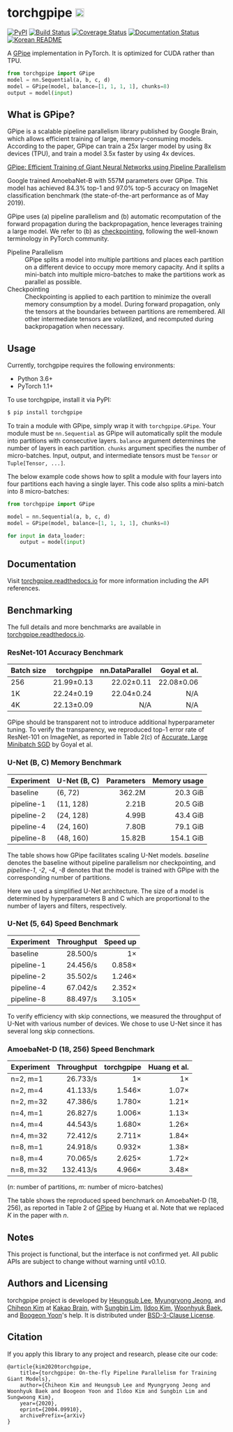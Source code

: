 # torchgpipe <img src="docs/_static/not-pipe.svg" height="20" />

[![PyPI](https://img.shields.io/pypi/v/torchgpipe.svg)](https://pypi.org/project/torchgpipe)
[![Build Status](https://travis-ci.org/kakaobrain/torchgpipe.svg?branch=master)](https://travis-ci.org/kakaobrain/torchgpipe)
[![Coverage Status](https://coveralls.io/repos/github/KakaoBrain/torchgpipe/badge.svg?branch=master)](https://coveralls.io/github/KakaoBrain/torchgpipe?branch=master)
[![Documentation Status](https://readthedocs.org/projects/torchgpipe/badge/?version=latest)](https://torchgpipe.readthedocs.io/en/latest/?badge=latest)
[![Korean README](https://img.shields.io/badge/readme-korean-blue.svg)](README.ko.md)

A [GPipe](https://arxiv.org/abs/1811.06965) implementation in PyTorch. It is
optimized for CUDA rather than TPU.

```python
from torchgpipe import GPipe
model = nn.Sequential(a, b, c, d)
model = GPipe(model, balance=[1, 1, 1, 1], chunks=8)
output = model(input)
```

## What is GPipe?

GPipe is a scalable pipeline parallelism library published by Google Brain,
which allows efficient training of large, memory-consuming models. According to
the paper, GPipe can train a 25x larger model by using 8x devices (TPU), and
train a model 3.5x faster by using 4x devices.

[GPipe: Efficient Training of Giant Neural Networks using Pipeline Parallelism](https://arxiv.org/abs/1811.06965)

Google trained AmoebaNet-B with 557M parameters over GPipe. This model has
achieved 84.3% top-1 and 97.0% top-5 accuracy on ImageNet classification
benchmark (the state-of-the-art performance as of May 2019).

GPipe uses (a) pipeline parallelism and (b) automatic recomputation of the
forward propagation during the backpropagation, hence leverages training a
large model. We refer to (b) as [checkpointing][], following the well-known
terminology in PyTorch community.

[checkpointing]: https://pytorch.org/docs/stable/checkpoint.html

<dl>
<dt>Pipeline Parallelism</dt>
<dd>GPipe splits a model into multiple partitions and places each partition on
    a different device to occupy more memory capacity. And it splits a
    mini-batch into multiple micro-batches to make the partitions work as
    parallel as possible.</dd>

<dt>Checkpointing</dt>
<dd>Checkpointing is applied to each partition to minimize the overall memory
    consumption by a model. During forward propagation, only the tensors at the
    boundaries between partitions are remembered. All other intermediate
    tensors are volatilized, and recomputed during backpropagation when
    necessary.</dd>
</dl>

## Usage

Currently, torchgpipe requires the following environments:

- Python 3.6+
- PyTorch 1.1+

To use torchgpipe, install it via PyPI:

```sh
$ pip install torchgpipe
```

To train a module with GPipe, simply wrap it with `torchgpipe.GPipe`. Your
module must be `nn.Sequential` as GPipe will automatically split the module
into partitions with consecutive layers. `balance` argument determines the
number of layers in each partition. `chunks` argument specifies the number of
micro-batches. Input, output, and intermediate tensors must be `Tensor` or
`Tuple[Tensor, ...]`.

The below example code shows how to split a module with four layers into four
partitions each having a single layer. This code also splits a mini-batch into
8 micro-batches:

```python
from torchgpipe import GPipe

model = nn.Sequential(a, b, c, d)
model = GPipe(model, balance=[1, 1, 1, 1], chunks=8)

for input in data_loader:
    output = model(input)
```

## Documentation

Visit [torchgpipe.readthedocs.io][rtd] for more information including the API
references.

[rtd]: https://torchgpipe.readthedocs.io/

## Benchmarking

The full details and more benchmarks are available in
[torchgpipe.readthedocs.io][rtd-benchmarks].

[rtd-benchmarks]: https://torchgpipe.readthedocs.io/en/stable/benchmarks.html

### ResNet-101 Accuracy Benchmark

Batch size | torchgpipe | nn.DataParallel | Goyal et al.
---------- | ---------: | --------------: | -----------:
256        | 21.99±0.13 |      22.02±0.11 |   22.08±0.06
1K         | 22.24±0.19 |      22.04±0.24 |          N/A
4K         | 22.13±0.09 |             N/A |          N/A

GPipe should be transparent not to introduce additional hyperparameter tuning.
To verify the transparency, we reproduced top-1 error rate of ResNet-101 on
ImageNet, as reported in Table 2(c) of [Accurate, Large Minibatch
SGD](https://arxiv.org/abs/1706.02677) by Goyal et al.

### U-Net (B, C) Memory Benchmark

Experiment | U-Net (B, C) | Parameters | Memory usage
---------- | ------------ | ---------: | -----------:
baseline   | (6, 72)      |     362.2M |     20.3 GiB
pipeline-1 | (11, 128)    |      2.21B |     20.5 GiB
pipeline-2 | (24, 128)    |      4.99B |     43.4 GiB
pipeline-4 | (24, 160)    |      7.80B |     79.1 GiB
pipeline-8 | (48, 160)    |     15.82B |    154.1 GiB

The table shows how GPipe facilitates scaling U-Net models. *baseline* denotes
the baseline without pipeline parallelism nor checkpointing, and *pipeline-1*,
*-2*, *-4*, *-8* denotes that the model is trained with GPipe with the
corresponding number of partitions.

Here we used a simplified U-Net architecture. The size of a model is determined
by hyperparameters B and C which are proportional to the number of layers and
filters, respectively.

### U-Net (5, 64) Speed Benchmark

Experiment | Throughput | Speed up
---------- | ---------: | -------:
baseline   |   28.500/s |       1×
pipeline-1 |   24.456/s |   0.858×
pipeline-2 |   35.502/s |   1.246×
pipeline-4 |   67.042/s |   2.352×
pipeline-8 |   88.497/s |   3.105×

To verify efficiency with skip connections, we measured the throughput of U-Net
with various number of devices. We chose to use U-Net since it has several long
skip connections.

### AmoebaNet-D (18, 256) Speed Benchmark

Experiment | Throughput | torchgpipe | Huang et al.
---------- | ---------: | ---------: | -----------:
n=2, m=1   |   26.733/s |         1× |           1×
n=2, m=4   |   41.133/s |     1.546× |        1.07×
n=2, m=32  |   47.386/s |     1.780× |        1.21×
n=4, m=1   |   26.827/s |     1.006× |        1.13×
n=4, m=4   |   44.543/s |     1.680× |        1.26×
n=4, m=32  |   72.412/s |     2.711× |        1.84×
n=8, m=1   |   24.918/s |     0.932× |        1.38×
n=8, m=4   |   70.065/s |     2.625× |        1.72×
n=8, m=32  |  132.413/s |     4.966× |        3.48×

(*n*: number of partitions, *m*: number of micro-batches)

The table shows the reproduced speed benchmark on AmoebaNet-D (18, 256), as
reported in Table 2 of [GPipe](https://arxiv.org/abs/1811.06965) by Huang et
al. Note that we replaced *K* in the paper with *n*.

## Notes

This project is functional, but the interface is not confirmed yet. All public
APIs are subject to change without warning until v0.1.0.

## Authors and Licensing

torchgpipe project is developed by [Heungsub Lee][], [Myungryong Jeong][], and
[Chiheon Kim][] at [Kakao Brain][], with [Sungbin Lim][], [Ildoo Kim][],
[Woonhyuk Baek][], and [Boogeon Yoon][]'s help. It is distributed under [BSD-3-Clause
License](LICENSE).

[Kakao Brain]: https://kakaobrain.com/
[Heungsub Lee]: https://subl.ee/
[Myungryong Jeong]: https://github.com/mrJeong
[Chiheon Kim]: https://github.com/chiheonk
[Sungbin Lim]: https://github.com/sungbinlim
[Ildoo Kim]: https://github.com/ildoonet
[Woonhyuk Baek]: https://github.com/wbaek
[Boogeon Yoon]: https://github.com/bgyoon

## Citation

If you apply this library to any project and research, please cite our code:

```
@article{kim2020torchgpipe,
    title={torchgpipe: On-the-fly Pipeline Parallelism for Training Giant Models},
    author={Chiheon Kim and Heungsub Lee and Myungryong Jeong and Woonhyuk Baek and Boogeon Yoon and Ildoo Kim and Sungbin Lim and Sungwoong Kim},
    year={2020},
    eprint={2004.09910},
    archivePrefix={arXiv}
}
```
